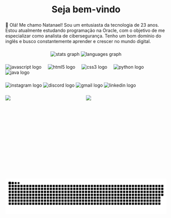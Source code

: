 <h1 align="center">Seja bem-vindo</h1>

###

<p align="left">👋 Olá! Me chamo Natanael! Sou um entusiasta da tecnologia de 23 anos. Estou atualmente estudando programação na Oracle, com o objetivo de me especializar como analista de cibersegurança. Tenho um bom domínio do inglês e busco constantemente aprender e crescer no mundo digital.</p>

###

<div align="center">
  <img src="https://github-readme-stats.vercel.app/api?username=NaelzinhoDev&hide_title=false&hide_rank=false&show_icons=true&include_all_commits=true&count_private=true&disable_animations=false&theme=dark&locale=en&hide_border=false" height="150" alt="stats graph"  />
  <img src="https://github-readme-stats.vercel.app/api/top-langs?username=NaelzinhoDev&locale=en&hide_title=false&layout=compact&card_width=320&langs_count=5&theme=dark&hide_border=false" height="150" alt="languages graph"  />
</div>

###

<div align="left">
  <img src="https://cdn.jsdelivr.net/gh/devicons/devicon/icons/javascript/javascript-original.svg" height="30" alt="javascript logo"  />
  <img width="12" />
  <img src="https://cdn.jsdelivr.net/gh/devicons/devicon/icons/html5/html5-original.svg" height="30" alt="html5 logo"  />
  <img width="12" />
  <img src="https://cdn.jsdelivr.net/gh/devicons/devicon/icons/css3/css3-original.svg" height="30" alt="css3 logo"  />
  <img width="12" />
  <img src="https://cdn.jsdelivr.net/gh/devicons/devicon/icons/python/python-original.svg" height="30" alt="python logo"  />
  <img width="12" />
  <img src="https://cdn.jsdelivr.net/gh/devicons/devicon/icons/java/java-original.svg" height="30" alt="java logo"  />
</div>

###

<div align="left">
  <img src="https://img.shields.io/static/v1?message=Instagram&logo=instagram&label=&color=E4405F&logoColor=white&labelColor=&style=for-the-badge" height="35" alt="instagram logo"  />
  <img src="https://img.shields.io/static/v1?message=Discord&logo=discord&label=&color=7289DA&logoColor=white&labelColor=&style=for-the-badge" height="35" alt="discord logo"  />
  <img src="https://img.shields.io/static/v1?message=Gmail&logo=gmail&label=&color=D14836&logoColor=white&labelColor=&style=for-the-badge" height="35" alt="gmail logo"  />
  <img src="https://img.shields.io/static/v1?message=LinkedIn&logo=linkedin&label=&color=0077B5&logoColor=white&labelColor=&style=for-the-badge" height="35" alt="linkedin logo"  />
</div>

###

<img align="left" height="260" src="https://media3.giphy.com/media/v1.Y2lkPTc5MGI3NjExbjliamxpNXpqbmdiNzFwNWdiZjZ6ZXRqNDM4NHR6NnN6NmR4emIzdyZlcD12MV9pbnRlcm5hbF9naWZfYnlfaWQmY3Q9Zw/39CgFm2vhZhLDTyV6Y/giphy.gif"  />

###

<div align="center">
  <img src="https://profile-counter.glitch.me/NaelzinhoDev/count.svg?"  />
</div>

###

<img src="https://raw.githubusercontent.com/NaelzinhoDev/NaelzinhoDev/output/snake.svg" alt="Snake animation" />

###
